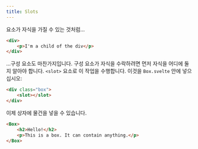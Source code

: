 ```yaml
---
title: Slots
---
```


요소가 자식을 가질 수 있는 것처럼...

```html
<div>
	<p>I'm a child of the div</p>
</div>
```

...구성 요소도 마찬가지입니다. 구성 요소가 자식을 수락하려면 먼저 자식을 어디에 둘지 알아야 합니다. `<slot>` 요소로 이 작업을 수행합니다. 이것을 `Box.svelte` 안에 넣으십시오:

```html
<div class="box">
	<slot></slot>
</div>
```

이제 상자에 물건을 넣을 수 있습니다.

```html
<Box>
	<h2>Hello!</h2>
	<p>This is a box. It can contain anything.</p>
</Box>
```
